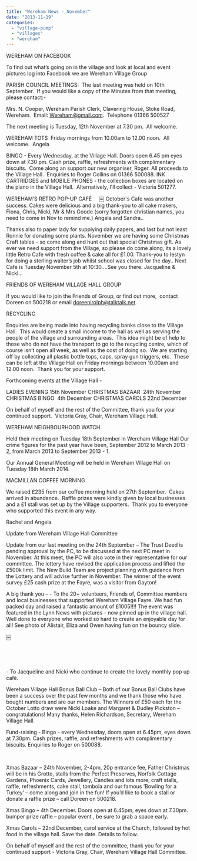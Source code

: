 ```yaml
---
title: "Wereham News - November"
date: "2013-11-19"
categories: 
  - "village-pump"
  - "villages"
  - "wereham"
---
```


WEREHAM ON FACEBOOK

To find out what’s going on in the village and look at local and event pictures log into Facebook we are Wereham Village Group 

PARISH COUNCIL MEETINGS:  The last meeting was held on 10th September.  If you would like a copy of the Minutes from that meeting, please contact:-

Mrs. N. Cooper, Wereham Parish Clerk, Clavering House, Stoke Road, Wereham.  Email: [Wereham@gmail.com](mailto:Wereham@gmail.com).  Telephone 01366 500527

The next meeting is Tuesday, 12th November at 7.30 pm.  All welcome.

WEREHAM TOTS  Friday mornings from 10.00am to 12.00 noon.  All welcome.  Angela 

BINGO - Every Wednesday, at the Village Hall. Doors open 6.45 pm eyes down at 7.30 pm. Cash prize, raffle, refreshments with complimentary biscuits.  Come along an support our new organiser, Roger. All proceeds to the Village Hall.  Enquiries to Roger Collins on 01366 500088. INK CARTRIDGES and MOBILE PHONES - the collection boxes are located on the piano in the Village Hall.  Alternatively, I'll collect - Victoria 501277.

WEREHAM’S RETRO POP-UP CAFÉ     ￼ October's Cafe was another success. Cakes were delicious and a big thank-you to all cake makers, Fiona, Chris, Nicki, Mr & Mrs Goode (sorry forgotten christian names, you need to come in Nov to remind me.) Angela and Sandra..

Thanks also to paper lady for supplying daily papers, and last but not least Ronnie for donating some plants. November we are having some Christmas Craft tables - so come along and hunt out that special Christmas gift. As ever we need support from the Village, so please do come along, its a lovely little Retro Cafe with fresh coffee & cake all for £1.00. Thank-you to Iestyn for doing a sterling waiter’s job whilst school was closed for the day.. Next Cafe is Tuesday November 5th at 10:30....See you there. Jacqueline & Nicki...

FRIENDS OF WEREHAM VILLAGE HALL GROUP

If you would like to join the Friends of Group, or find out more,  contact Doreen on 500218 or email [doreenirolph@talktalk.net](mailto:doreenirolph@talktalk.net).

RECYCLING

Enquiries are being made into having recycling banks close to the Village Hall.  This would create a small income to the hall as well as serving the people of the village and surrounding areas.  This idea might be of help to those who do not have the transport to go to the recycling centre, which of course isn’t open all week, as well as the cost of doing so.  We are starting off by collecting all plastic bottle tops, caps, spray gun triggers, etc.  These can be left at the Village Hall on Friday mornings between 10.00am and 12.00 noon.  Thank you for your support.

Forthcoming events at the Village Hall -

LADIES EVENING 15th November CHRISTMAS BAZAAR  24th November CHRISTMAS BINGO  4th December CHRISTMAS CAROLS 22nd December

On behalf of myself and the rest of the Committee, thank you for your continued support.  Victoria Gray, Chair, Wereham Village Hall.

WEREHAM NEIGHBOURHOOD WATCH.

Held their meeting on Tuesday 18th September in Wereham Village Hall Our crime figures for the past year have been, September 2012 to March 2013 - 2, from March 2013 to September 2013 - 1.

Our Annual General Meeting will be held in Wereham Village Hall on Tuesday 18th March 2014.

MACMILLAN COFFEE MORNING

We raised £235 from our coffee morning held on 27th September.  Cakes arrived in abundance.  Raffle prizes were kindly given by local businesses and a £1 stall was set up by the Village supporters.  Thank you to everyone who supported this event in any way.

Rachel and Angela

Update from Wereham Village Hall Committee

Update from our last meeting on the 24th September – The Trust Deed is pending approval by the PC, to be discussed at the next PC meet in November. At this meet, the PC will also vote in their representative for our committee. The lottery have revised the application process and lifted the £500k limit. The New Build Team are project planning with guidance from the Lottery and will advise further in November. The winner of the event survey £25 cash prize at the Fayre, was a visitor from Gayton!

A big thank you – - To the 20+ volunteers, Friends of, Committee members and local businesses that supported Wereham Village Fayre. We had fun packed day and raised a fantastic amount of £1005!!!! The event was featured in the Lynn News with pictures – now pinned up in the village hall. Well done to everyone who worked so hard to create an enjoyable day for all! See photo of Alistair, Eliza and Owen having fun on the bouncy slide.

￼

 

 

\- To Jacqueline and Nicki who continue to create the lovely monthly pop up café.

Wereham Village Hall Bonus Ball Club – Both of our Bonus Ball Clubs have been a success over the past few months and we thank those who have bought numbers and are our members. The Winners of £50 each for the October Lotto draw were Nicki Loake and Margaret & Dudley Pickston – congratulations! Many thanks, Helen Richardson, Secretary, Wereham Village Hall.

Fund-raising - Bingo - every Wednesday, doors open at 6.45pm, eyes down at 7.30pm. Cash prizes, raffle, and refreshments with complimentary biscuits. Enquiries to Roger on 500088.

 

Xmas Bazaar – 24th November, 2-4pm, 20p entrance fee, Father Christmas will be in his Grotto, stalls from the Perfect Preserves, Norfolk Cottage Gardens, Phoenix Cards, Jewellery, Candles and lots more, craft stalls, raffle, refreshments, cake stall, tombola and our famous ‘Bowling for a Turkey’ – come along and join in the fun! If you’d like to book a stall or donate a raffle prize – call Doreen on 500218.

Xmas Bingo – 4th December. Doors open at 6.45pm, eyes down at 7.30pm. bumper prize raffle – popular event , be sure to grab a space early.

Xmas Carols – 22nd December, carol service at the Church, followed by hot food in the village hall. Save the date. Details to follow.

On behalf of myself and the rest of the committee, thank you for your continued support - Victoria Gray, Chair, Wereham Village Hall Committee.
